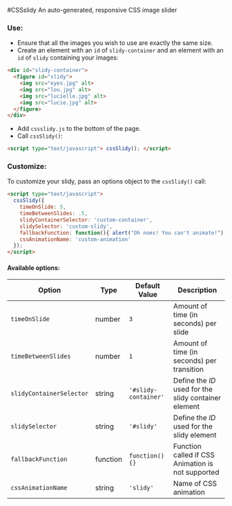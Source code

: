 #CSSslidy
An auto-generated, responsive CSS image slider

### Use:
* Ensure that all the images you wish to use are exactly the same size.
* Create an element with an `id` of `slidy-container` and an element with an `id` of `slidy` containing your images:
```html
<div id="slidy-container">
  <figure id="slidy">
    <img src="eyes.jpg" alt>
    <img src="lou.jpg" alt>
    <img src="lucielle.jpg" alt>
    <img src="lucie.jpg" alt>
  </figure>
</div>
```
* Add `cssslidy.js` to the bottom of the page.
* Call `cssSlidy()`:
```html
<script type="text/javascript"> cssSlidy(); </script>
```

### Customize:
To customize your slidy, pass an options object to the `cssSlidy()` call:
```html
<script type="text/javascript">
  cssSlidy({
  	timeOnSlide: 5,
  	timeBetweenSlides: .5,
  	slidyContainerSelector: 'custom-container',
  	slidySelector: 'custom-slidy',
  	fallbackFunction: function(){ alert("Oh noes! You can't animate!"); },
  	cssAnimationName: 'custom-animation'
  });
</script>
```


#### Available options:

Option | Type | Default Value | Description
---|---|---|---
`timeOnSlide` | number | `3` | Amount of time (in seconds) per slide
`timeBetweenSlides` | number | `1` | Amount of time (in seconds) per transition
`slidyContainerSelector` | string | `'#slidy-container'` | Define the *ID* used for the slidy container element
`slidySelector` | string | `'#slidy'` | Define the *ID* used for the slidy element
`fallbackFunction` | function | `function(){}` | Function called if CSS Animation is not supported
`cssAnimationName` | string | `'slidy'` | Name of CSS animation